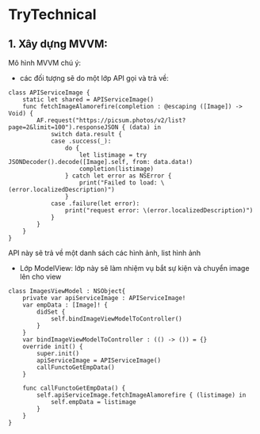 # TryTechnical
## 1. Xây dựng MVVM:
Mô hình MVVM chú ý:
+ các đối tượng sẽ do một lớp API gọi và trả về:
```
class APIServiceImage {
    static let shared = APIServiceImage()
    func fetchImageAlamorefire(completion : @escaping ([Image]) -> Void) {
        AF.request("https://picsum.photos/v2/list?page=2&limit=100").responseJSON { (data) in
            switch data.result {
            case .success(_):
                do {
                    let listimage = try JSONDecoder().decode([Image].self, from: data.data!)
                    completion(listimage)
                } catch let error as NSError {
                    print("Failed to load: \(error.localizedDescription)")
                }
            case .failure(let error):
                print("request error: \(error.localizedDescription)")
            }
        }
    }
}
```
API này sẽ trả về một danh sách các hình ảnh, list hình ảnh
+ Lớp ModelView: lớp này sẽ làm nhiệm vụ bắt sự kiện và chuyển image lên cho view
```
class ImagesViewModel : NSObject{
    private var apiServiceImage : APIServiceImage!
    var empData : [Image]! {
        didSet {
            self.bindImageViewModelToController()
        }
    }
    var bindImageViewModelToController : (() -> ()) = {}
    override init() {
        super.init()
        apiServiceImage = APIServiceImage()
        callFunctoGetEmpData()
    }
    
    func callFunctoGetEmpData() {
        self.apiServiceImage.fetchImageAlamorefire { (listimage) in
            self.empData = listimage
        }
    }
}
```
